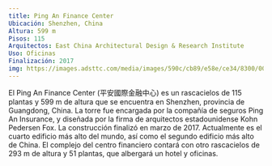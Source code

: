 ```yaml
---
title: Ping An Finance Center
Ubicación: Shenzhen, China
Altura: 599 m
Pisos: 115
Arquitectos: East China Architectural Design & Research Institute
Uso: Oficinas
Finalización: 2017
img: https://images.adsttc.com/media/images/590c/cb89/e58e/ce34/8300/0001/slideshow/ping-an-finance-center_terri-meyer-boake6.jpg?1494010759
---
```

El Ping An Finance Center (平安國際金融中心) es un rascacielos de 115 plantas y 599 m de altura que se encuentra en Shenzhen, provincia de Guangdong, China.​ La torre fue encargada por la compañía de seguros Ping An Insurance, y diseñada por la firma de arquitectos estadounidense Kohn Pedersen Fox. La construcción finalizó en marzo de 2017. Actualmente es el cuarto edificio más alto del mundo, así como el segundo edificio más alto de China. El complejo del centro financiero contará con otro rascacielos de 293 m de altura y 51 plantas, que albergará un hotel y oficinas.
